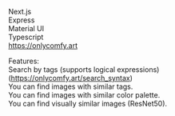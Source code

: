 Next.js <br>
Express <br>
Material UI <br>
Typescript <br>
https://onlycomfy.art
 
 
Features: <br>
Search by tags (supports logical expressions) (https://onlycomfy.art/search_syntax) <br>
You can find images with similar tags. <br>
You can find images with similar color palette. <br>
You can find visually similar images (ResNet50). <br>
